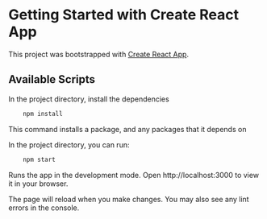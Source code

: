 # Getting Started with Create React App

This project was bootstrapped with [Create React App](https://github.com/facebook/create-react-app).

## Available Scripts
In the project directory, install the dependencies
``` bash 
    npm install 
```

This command installs a package, and any packages that it depends on

In the project directory, you can run:
``` bash 
    npm start
```  

Runs the app in the development mode.
Open http://localhost:3000 to view it in your browser.

The page will reload when you make changes.
You may also see any lint errors in the console.